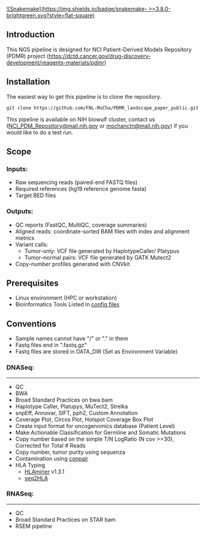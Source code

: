 [![Snakemake](https://img.shields.io/badge/snakemake- >=3.8.0-brightgreen.svg?style=flat-square)](https://snakemake.bitbucket.io)

## Introduction
This NGS pipeline is designed for NCI Patient-Derived Models Repository (PDMR) project (https://dctd.cancer.gov/drug-discovery-development/reagents-materials/pdmr)

## Installation

The easiest way to get this pipeline is to clone the repository.
```
git clone https://github.com/FNL-MoCha/PDMR_landscape_paper_public.git
```
This pipeline is available on NIH biowulf cluster, contact us (NCI_PDM_Repository@mail.nih.gov or mochanctn@mail.nih.gov) if you would like to do a test run.

## Scope
### Inputs:
  - Raw sequencing reads (paired-end FASTQ files)
  - Required references (hg19 reference genome fasta)
  - Target BED files


### Outputs:
- QC reports (FastQC, MultiQC, coverage summaries)
- Aligned reads: coordinate-sorted BAM files with index and alignment metrics
- Variant calls:
	- Tumor-only: VCF file generated by HaplotypeCaller/ Platypus
	- Tumor–normal pairs: VCF file generated by GATK Mutect2
- Copy-number profiles generated with CNVkit

## Prerequisites
- Linux environment (HPC or workstation)
- Bioinformatics Tools Listed in [config files](config/config_common.json)

## Conventions

- Sample names cannot have "/" or "." in them
- Fastq files end in ".fastq.gz"
- Fastq files are stored in DATA_DIR (Set as Environment Variable) 

### DNASeq:
----
- QC
- BWA
- Broad Standard Practices on bwa bam  
- Haplotype Caller, Platupys, MuTect2, Strelka  
- snpEff, Annovar, SIFT, pph2, Custom Annotation  
- Coverage Plot, Circos Plot, Hotspot Coverage Box Plot  
- Create input format for oncogenomics database (Patient Level)  
- Make Actionable Classification for Germline and Somatic Mutations   
- Copy number based on the simple T/N LogRatio (N cov >=30), Corrected for Total # Reads  
- Copy number, tumor purity using sequenza
- Contamination using [conpair](https://github.com/nygenome/Conpair)  
- HLA Typing  
	* [HLAminer](www.bcgsc.ca/platform/bioinfo/software/hlaminer) v1.3.1   
	* [seq2HLA](https://bitbucket.org/sebastian_boegel/seq2hla)  


### RNASeq:
----
- QC
- Broad Standard Practices on STAR bam
- RSEM pipeline

